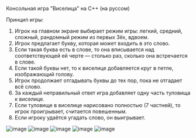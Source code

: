 Консольная игра "Виселица" на С++ (на руссом)

Принцип игры:
1. Игрок на главном экране выбирает режим игры: легкий, средний, сложный, рандомный режим из первых 3ёх, вдвоем.
2. Игрок предлагает букву, которая может входить в это слово.
3. Если такая буква есть в слове, то она вписывается над соответствующей ей черте — столько раз, сколько она встречается в слове.
4. Если такой буквы нет, то к виселице добавляется круг в петле, изображающий голову.
5. Игрок продолжает отгадывать буквы до тех пор, пока не отгадает всё слово.
6. За каждый неправильный ответ игра добавляет одну часть туловища к виселице.
7. Если туловище в виселице нарисовано полностью (7 частней), то игрок проигрывает, считается повешенным.
8. Если игроку удаётся угадать слово, он выигрывает.

![image](https://github.com/ZaozerskayaEkaterina/game_gallows/assets/144162519/bb563c52-fb79-4d9b-b650-8ab96fefca37)
![image](https://github.com/ZaozerskayaEkaterina/game_gallows/assets/144162519/70c96291-5667-4b3a-a338-7127f6e7e573)
![image](https://github.com/ZaozerskayaEkaterina/game_gallows/assets/144162519/24cd9632-800a-4e62-ad95-c935ab8df0e7)
![image](https://github.com/ZaozerskayaEkaterina/game_gallows/assets/144162519/8e57513f-8bfe-453b-81c6-1b5ea66f1d66)
![image](https://github.com/ZaozerskayaEkaterina/game_gallows/assets/144162519/5a64b6a8-81bf-46a9-a898-0098fb69eee8)
